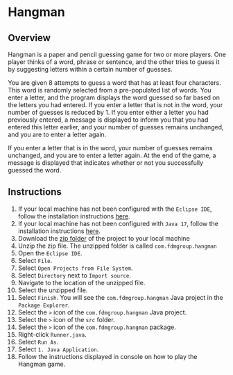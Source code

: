 # Hangman

## Overview
Hangman is a paper and pencil guessing game for two or more players.
One player thinks of a word, phrase or sentence, and the other tries to guess it by suggesting letters within a certain number of guesses.
 
You are given 8 attempts to guess a word that has at least four characters.
This word is randomly selected from a pre-populated list of words. You enter a letter, and the program displays the word guessed so far based on the letters you had entered.
If you enter a letter that is not in the word, your number of guesses is reduced by 1.
If you enter either a letter you had previously entered, a message is displayed to inform you that you had entered this letter earlier, and your number of guesses remains unchanged, and you are to enter a letter again.

If you enter a letter that is in the word, your number of guesses remains unchanged, and you are to enter a letter again. 
At the end of the game, a message is displayed that indicates whether or not you successfully guessed the word.

## Instructions
1. If your local machine has not been configured with the `Eclipse IDE`, follow the installation instructions [here](https://github.com/shumarb/training/blob/main/fdm/software-to-install/EclipseIDEInstallation.md).
2. If your local machine has not been configured with `Java 17`, follow the installation instructions [here](https://github.com/shumarb/training/blob/main/fdm/software-to-install/Java17Installation.md).
3. Download the [zip folder](https://github.com/shumarb/projects/blob/main/projects/hangman/hangman.zip) of the project to your local machine
4. Unzip the zip file. The unzipped folder is called `com.fdmgroup.hangman`
5. Open the `Eclipse IDE`.
6. Select `File`.
7. Select `Open Projects from File System`.
8. Select `Directory` next to `Import source`.
9. Navigate to the location of the unzipped file.
10. Select the unzipped file.
11. Select `Finish`. You will see the `com.fdmgroup.hangman` Java project in the `Package Explorer`.
12. Select the `>` icon of the `com.fdmgroup.hangman` Java project.
13. Select the `>` icon of the `src` folder.
14. Select the `>` icon of the `com.fdmgroup.hangman` package.
15. Right-click `Runner.java`.
16. Select `Run As`.
17. Select `1. Java Application`.
18. Follow the instructions displayed in console on how to play the Hangman game.
